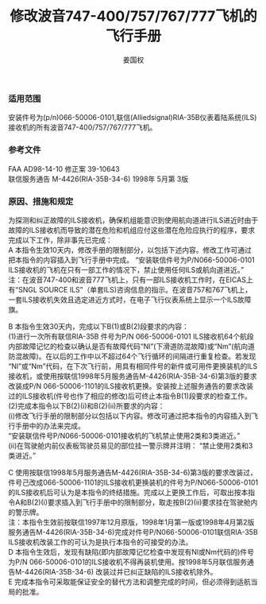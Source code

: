 ﻿---
amendno: 39-2248  
cadno: CAD1998-MULT-23  
title: 修改波音747-400/757/767/777飞机的飞行手册  
publishdate: 1998-07-22  
effdate: 1998-07-22  
acmodels: ["747","757","767","777"]  
tags: []  
engs: []  
pns: ["066-50006-0101"]  
mfrs: ["联信","波音"]  
admins: 民航总局  
author: 姜国权  
---
  
### 适用范围  
安装件号为(p/n)066-50006-0101,联信(Alliedsignal)RIA-35B仪表着陆系统(ILS)接收机的所有波音747-400/757/767/777飞机。  
  
<!--more-->  
### 参考文件  
  FAA AD98-14-10 修正案 39-10643  
联信服务通告 M-4426(RIA-35B-34-6)  1998年 5月第 3版  
  
### 原因、措施和规定  

  为探测和纠正故障的ILS接收机，确保机组能意识到使用航向道进行ILS进近时由于故障的ILS接收机而导致的潜在危险和机组应付这些潜在危险应执行的程序，要求完成以下工作，除非事先已完成：  
  A 本指令生效10天内，修改手册的限制部分，以包括下述内容。修改工作可通过把本指令的内容插入到飞行手册中完成。 “安装联信件号为P/N066-50006-0101 ILS接收机的飞机在只有一部工作的情况下，禁止使用任何ILS或航向道进近。”  
  注：在波音747-400和波音777飞机上，只有一部ILS接收机工作时，在EICAS上有“SNGL SOURCE ILS”（单套ILS)咨询信息的指示。在波音757和767飞机上，一套ILS接收机失效且选定进近方式时，在电子飞行仪表系统上显示一个ILS故障旗。  
  
  B 本指令生效30天内，完成以下B(1)或B(2)段要求的内容：  
  (1)进行一次所有联信RIA-35B 件号为P/N 066-50006-0101 ILS接收机64个航段内部故障记忆的检查以确认是否有故障代码“Nl”(下滑道防混故障)或“Nm”(航向道防混故障)。在以后的工作中以不超过64个飞行循环的间隔进行重复检查。若发现 “Nl”或“Nm”代码，在下次飞行前，用具有相同件号的新件或可用件更换装机的ILS接收机，或使用按联信1998年5月服务通告M-4426(RIA-35B-34-6)第3版的要求改装成P/N 066-50006-1101的ILS接收机更换。安装按上述服务通告的要求改装过的ILS接收机(件号也作了相应的修改)后可终止本指令B(1)段要求的检查工作。  
(2)完成本指令以下B(2)(i)和B(2)(ii)所要求的内容：  
  (i)修改飞行手册的限制部分以包括以下内容。修改可通过把本指令的内容插入到飞行手册中的办法来完成。  
“安装联信件号P/N066-50006-0101接收机的飞机禁止使用2类和3类进近。”  
 (ii)在驾驶舱内前仪表板驾驶员易见的部位挂一警示牌并注明： “禁止使用2类和3类进近。”  
  
  C 使用按联信1998年5月服务通告M-4426(RIA-35B-34-6)第3版的要求改装过，件号己改成066-50006-1101的ILS接收机更换装机的件号为P/N066-50006-0101的ILS接收机后可认为是本指令的终结措施。完成以上更换工作后，可取出按本指令A和B(2)(i)要求插入到飞行手册中的限制部分，取走按B(2)(ii)要求挂在驾驶舱内的警示牌。  
  注：本指令生效前按联信1997年12月原版，1998年1月第一版或1998年4月第2版服务通告M-4426(RIA-35B-34-6)完成对件号P/N066-50006-0101联信RIA-35B ILS接收机改装工作的可认为是执行本指令的可接受的办法。  
  D 本指令生效后，发现有缺陷(即内部故障记忆检查中发现有Nl或Nm代码的)件号为P/N 066-50006-0101的ILS接收机不得再装机使用。按1998年5月联信服务通告M-4426(RIA-35B-34-6) 改装过并已纠正缺陷的ILS接收机除外。  
  E 完成本指令可采取能保证安全的替代方法和调整完成的时间，但必须得到适航当局的批准。  

